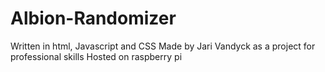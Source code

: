# Albion-Randomizer
Written in html, Javascript and CSS
Made by Jari Vandyck as a project for professional skills
Hosted on raspberry pi
